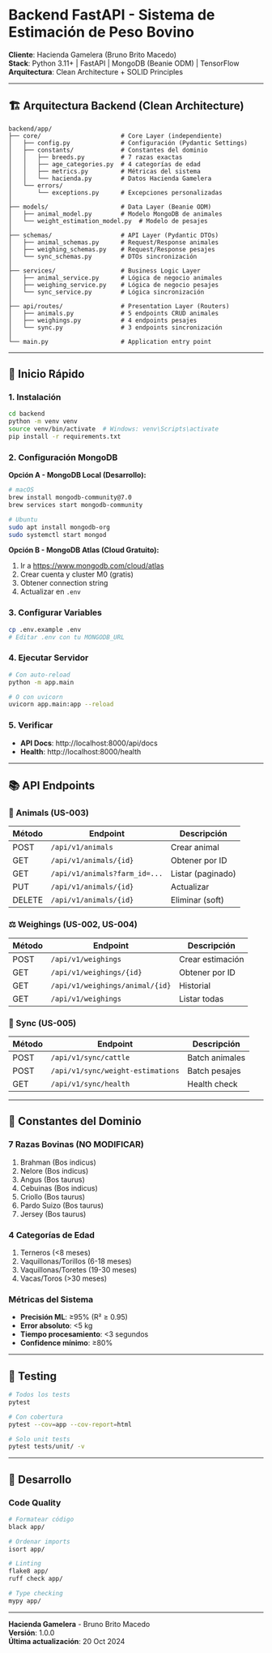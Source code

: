 # Backend FastAPI - Sistema de Estimación de Peso Bovino

**Cliente**: Hacienda Gamelera (Bruno Brito Macedo)  
**Stack**: Python 3.11+ | FastAPI | MongoDB (Beanie ODM) | TensorFlow  
**Arquitectura**: Clean Architecture + SOLID Principles

---

## 🏗️ Arquitectura Backend (Clean Architecture)

```
backend/app/
├── core/                      # Core Layer (independiente)
│   ├── config.py              # Configuración (Pydantic Settings)
│   ├── constants/             # Constantes del dominio
│   │   ├── breeds.py          # 7 razas exactas
│   │   ├── age_categories.py  # 4 categorías de edad
│   │   ├── metrics.py         # Métricas del sistema
│   │   └── hacienda.py        # Datos Hacienda Gamelera
│   └── errors/
│       └── exceptions.py      # Excepciones personalizadas
│
├── models/                    # Data Layer (Beanie ODM)
│   ├── animal_model.py        # Modelo MongoDB de animales
│   └── weight_estimation_model.py  # Modelo de pesajes
│
├── schemas/                   # API Layer (Pydantic DTOs)
│   ├── animal_schemas.py      # Request/Response animales
│   ├── weighing_schemas.py    # Request/Response pesajes
│   └── sync_schemas.py        # DTOs sincronización
│
├── services/                  # Business Logic Layer
│   ├── animal_service.py      # Lógica de negocio animales
│   ├── weighing_service.py    # Lógica de negocio pesajes
│   └── sync_service.py        # Lógica sincronización
│
├── api/routes/                # Presentation Layer (Routers)
│   ├── animals.py             # 5 endpoints CRUD animales
│   ├── weighings.py           # 4 endpoints pesajes
│   └── sync.py                # 3 endpoints sincronización
│
└── main.py                    # Application entry point
```

---

## 🚀 Inicio Rápido

### 1. Instalación

```bash
cd backend
python -m venv venv
source venv/bin/activate  # Windows: venv\Scripts\activate
pip install -r requirements.txt
```

### 2. Configuración MongoDB

**Opción A - MongoDB Local (Desarrollo):**
```bash
# macOS
brew install mongodb-community@7.0
brew services start mongodb-community

# Ubuntu
sudo apt install mongodb-org
sudo systemctl start mongod
```

**Opción B - MongoDB Atlas (Cloud Gratuito):**
1. Ir a https://www.mongodb.com/cloud/atlas
2. Crear cuenta y cluster M0 (gratis)
3. Obtener connection string
4. Actualizar en `.env`

### 3. Configurar Variables

```bash
cp .env.example .env
# Editar .env con tu MONGODB_URL
```

### 4. Ejecutar Servidor

```bash
# Con auto-reload
python -m app.main

# O con uvicorn
uvicorn app.main:app --reload
```

### 5. Verificar

- **API Docs**: http://localhost:8000/api/docs
- **Health**: http://localhost:8000/health

---

## 📚 API Endpoints

### 🐄 Animals (US-003)

| Método | Endpoint | Descripción |
|--------|----------|-------------|
| POST | `/api/v1/animals` | Crear animal |
| GET | `/api/v1/animals/{id}` | Obtener por ID |
| GET | `/api/v1/animals?farm_id=...` | Listar (paginado) |
| PUT | `/api/v1/animals/{id}` | Actualizar |
| DELETE | `/api/v1/animals/{id}` | Eliminar (soft) |

### ⚖️ Weighings (US-002, US-004)

| Método | Endpoint | Descripción |
|--------|----------|-------------|
| POST | `/api/v1/weighings` | Crear estimación |
| GET | `/api/v1/weighings/{id}` | Obtener por ID |
| GET | `/api/v1/weighings/animal/{id}` | Historial |
| GET | `/api/v1/weighings` | Listar todas |

### 🔄 Sync (US-005)

| Método | Endpoint | Descripción |
|--------|----------|-------------|
| POST | `/api/v1/sync/cattle` | Batch animales |
| POST | `/api/v1/sync/weight-estimations` | Batch pesajes |
| GET | `/api/v1/sync/health` | Health check |

---

## 🎯 Constantes del Dominio

### 7 Razas Bovinas (NO MODIFICAR)

1. Brahman (Bos indicus)
2. Nelore (Bos indicus)
3. Angus (Bos taurus)
4. Cebuinas (Bos indicus)
5. Criollo (Bos taurus)
6. Pardo Suizo (Bos taurus)
7. Jersey (Bos taurus)

### 4 Categorías de Edad

1. Terneros (<8 meses)
2. Vaquillonas/Torillos (6-18 meses)
3. Vaquillonas/Toretes (19-30 meses)
4. Vacas/Toros (>30 meses)

### Métricas del Sistema

- **Precisión ML**: ≥95% (R² ≥ 0.95)
- **Error absoluto**: <5 kg
- **Tiempo procesamiento**: <3 segundos
- **Confidence mínimo**: ≥80%

---

## 🧪 Testing

```bash
# Todos los tests
pytest

# Con cobertura
pytest --cov=app --cov-report=html

# Solo unit tests
pytest tests/unit/ -v
```

---

## 🔧 Desarrollo

### Code Quality

```bash
# Formatear código
black app/

# Ordenar imports
isort app/

# Linting
flake8 app/
ruff check app/

# Type checking
mypy app/
```

---

**Hacienda Gamelera** - Bruno Brito Macedo  
**Versión**: 1.0.0  
**Última actualización**: 20 Oct 2024

